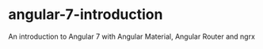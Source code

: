 # angular-7-introduction
An introduction to Angular 7 with Angular Material, Angular Router and ngrx
